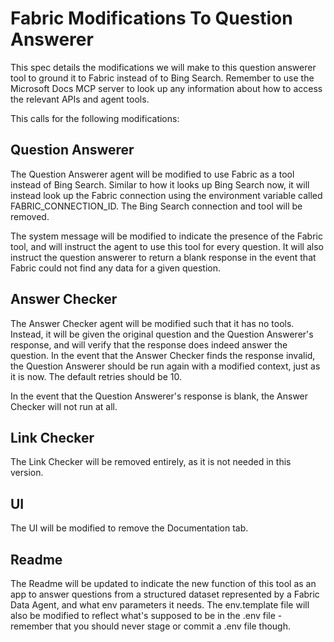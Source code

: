# Fabric Modifications To Question Answerer

This spec details the modifications we will make to this question answerer tool to ground it to Fabric instead of to Bing Search. Remember to use the Microsoft Docs MCP server to look up any information about how to access the relevant APIs and agent tools.

This calls for the following modifications:

## Question Answerer

The Question Answerer agent will be modified to use Fabric as a tool instead of Bing Search. Similar to how it looks up Bing Search now, it will instead look up the Fabric connection using the environment variable called FABRIC\_CONNECTION\_ID. The Bing Search connection and tool will be removed.

The system message will be modified to indicate the presence of the Fabric tool, and will instruct the agent to use this tool for every question. It will also instruct the question answerer to return a blank response in the event that Fabric could not find any data for a given question.

## Answer Checker

The Answer Checker agent will be modified such that it has no tools. Instead, it will be given the original question and the Question Answerer's response, and will verify that the response does indeed answer the question. In the event that the Answer Checker finds the response invalid, the Question Answerer should be run again with a modified context, just as it is now. The default retries should be 10.

In the event that the Question Answerer's response is blank, the Answer Checker will not run at all.

## Link Checker

The Link Checker will be removed entirely, as it is not needed in this version.

## UI

The UI will be modified to remove the Documentation tab.

## Readme

The Readme will be updated to indicate the new function of this tool as an app to answer questions from a structured dataset represented by a Fabric Data Agent, and what env parameters it needs. The env.template file will also be modified to reflect what's supposed to be in the .env file - remember that you should never stage or commit a .env file though.